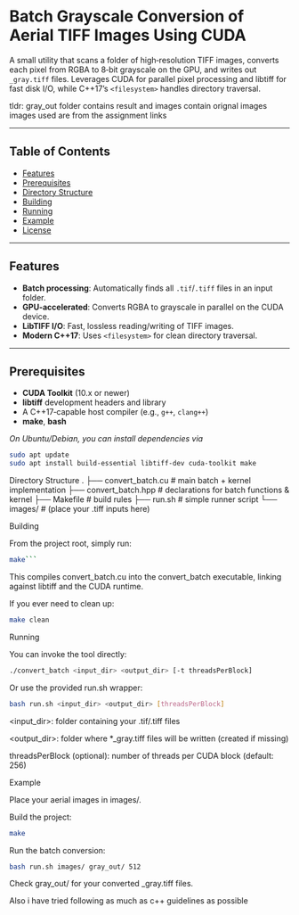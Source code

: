 # Batch Grayscale Conversion of Aerial TIFF Images Using CUDA

A small utility that scans a folder of high‑resolution TIFF images, converts each pixel from RGBA to 8‑bit grayscale on the GPU, and writes out `_gray.tiff` files. Leverages CUDA for parallel pixel processing and libtiff for fast disk I/O, while C++17’s `<filesystem>` handles directory traversal.

tldr: gray_out folder contains result and images contain orignal images images used are from the assignment links

---

## Table of Contents

- [Features](#features)  
- [Prerequisites](#prerequisites)  
- [Directory Structure](#directory-structure)  
- [Building](#building)  
- [Running](#running)  
- [Example](#example)  
- [License](#license)

---

## Features

- **Batch processing**: Automatically finds all `.tif`/`.tiff` files in an input folder.  
- **GPU‑accelerated**: Converts RGBA to grayscale in parallel on the CUDA device.  
- **LibTIFF I/O**: Fast, lossless reading/writing of TIFF images.  
- **Modern C++17**: Uses `<filesystem>` for clean directory traversal.

---

## Prerequisites

- **CUDA Toolkit** (10.x or newer)  
- **libtiff** development headers and library  
- A C++17‑capable host compiler (e.g., `g++`, `clang++`)  
- **make**, **bash**

_On Ubuntu/Debian, you can install dependencies via_  
```bash
sudo apt update
sudo apt install build-essential libtiff-dev cuda-toolkit make
```

Directory Structure
.
├── convert_batch.cu      # main batch + kernel implementation
├── convert_batch.hpp     # declarations for batch functions & kernel
├── Makefile              # build rules
├── run.sh                # simple runner script
└── images/               # (place your .tiff inputs here)

Building

From the project root, simply run:
```bash
make```
```
This compiles convert_batch.cu into the convert_batch executable, linking against libtiff and the CUDA runtime.

If you ever need to clean up:

```bash
make clean
```

Running

You can invoke the tool directly:
```bash
./convert_batch <input_dir> <output_dir> [-t threadsPerBlock]
```
Or use the provided run.sh wrapper:
```bash
bash run.sh <input_dir> <output_dir> [threadsPerBlock]
```
<input_dir>: folder containing your .tif/.tiff files

<output_dir>: folder where *_gray.tiff files will be written (created if missing)

threadsPerBlock (optional): number of threads per CUDA block (default: 256)

Example

Place your aerial images in images/.

Build the project:
```bash
make
```
Run the batch conversion:
```bash
bash run.sh images/ gray_out/ 512
```
Check gray_out/ for your converted _gray.tiff files.

Also i have tried following as much as c++ guidelines as possible 
